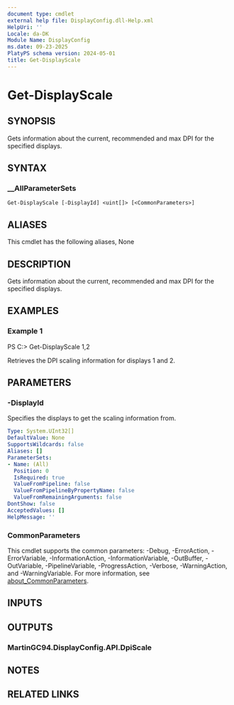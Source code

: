 ```yaml
---
document type: cmdlet
external help file: DisplayConfig.dll-Help.xml
HelpUri: ''
Locale: da-DK
Module Name: DisplayConfig
ms.date: 09-23-2025
PlatyPS schema version: 2024-05-01
title: Get-DisplayScale
---
```


# Get-DisplayScale

## SYNOPSIS

Gets information about the current, recommended and max DPI for the specified displays.

## SYNTAX

### __AllParameterSets

```
Get-DisplayScale [-DisplayId] <uint[]> [<CommonParameters>]
```

## ALIASES

This cmdlet has the following aliases,
  None

## DESCRIPTION

Gets information about the current, recommended and max DPI for the specified displays.

## EXAMPLES

### Example 1

PS C:\> Get-DisplayScale 1,2

Retrieves the DPI scaling information for displays 1 and 2.

## PARAMETERS

### -DisplayId

Specifies the displays to get the scaling information from.

```yaml
Type: System.UInt32[]
DefaultValue: None
SupportsWildcards: false
Aliases: []
ParameterSets:
- Name: (All)
  Position: 0
  IsRequired: true
  ValueFromPipeline: false
  ValueFromPipelineByPropertyName: false
  ValueFromRemainingArguments: false
DontShow: false
AcceptedValues: []
HelpMessage: ''
```

### CommonParameters

This cmdlet supports the common parameters: -Debug, -ErrorAction, -ErrorVariable,
-InformationAction, -InformationVariable, -OutBuffer, -OutVariable, -PipelineVariable,
-ProgressAction, -Verbose, -WarningAction, and -WarningVariable. For more information, see
[about_CommonParameters](https://go.microsoft.com/fwlink/?LinkID=113216).

## INPUTS

## OUTPUTS

### MartinGC94.DisplayConfig.API.DpiScale



## NOTES




## RELATED LINKS



